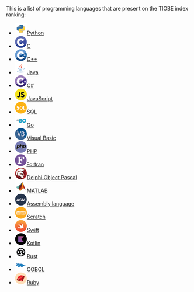 This is a list of programming languages that are present on the TIOBE index ranking:

- [![Python](Python.png)Python](Python.md)
- [![C](C.png)C](C.md)
- [![C++](C++.png)C++](C++.md)
- [![Java](Java.png)Java](Java.md)
- [![C#](CSharp.png)C#](CSharp.md)
- [![JavaScript](JavaScript.png)JavaScript](JavaScript.md)
- [![SQL](SQL.png)SQL](SQL.md)
- [![Go](Go.png)Go](Go.md)
- [![Visual Basic](Visual_Basic.png)Visual Basic](Visual_Basic.md)
- [![PHP](PHP.png)PHP](PHP.md)
- [![Fortran](Fortran.png)Fortran](Fortran.md)
- [![Delphi Object Pascal](Delphi_Object_Pascal.png)Delphi Object Pascal](Delphi_Object_Pascal.md)
- [![MATLAB](MATLAB.png)MATLAB](MATLAB.md)
- [![Assembly language](Assembly_language.png)Assembly language](Assembly_language.md)
- [![Scratch](Scratch.png)Scratch](Scratch.md)
- [![Swift](Swift.png)Swift](Swift.md)
- [![Kotlin](Kotlin.png)Kotlin](Kotlin.md)
- [![Rust](Rust.png)Rust](Rust.md)
- [![COBOL](COBOL.png)COBOL](COBOL.md)
- [![Ruby](Ruby.png)Ruby](Ruby.md)
